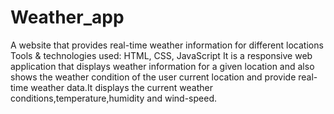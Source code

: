 # Weather_app
 A website that provides real-time weather information for different locations
 Tools & technologies used: HTML, CSS, JavaScript 
 It is a responsive web application that displays weather information for a given location and also shows the weather condition of the user current location and provide real-time weather data.It displays the 
 current weather conditions,temperature,humidity and wind-speed.
